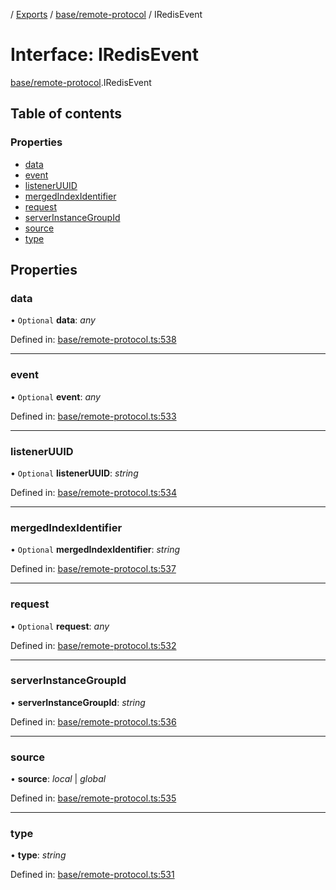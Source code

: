 [](../README.md) / [Exports](../modules.md) / [base/remote-protocol](../modules/base_remote_protocol.md) / IRedisEvent

# Interface: IRedisEvent

[base/remote-protocol](../modules/base_remote_protocol.md).IRedisEvent

## Table of contents

### Properties

- [data](base_remote_protocol.iredisevent.md#data)
- [event](base_remote_protocol.iredisevent.md#event)
- [listenerUUID](base_remote_protocol.iredisevent.md#listeneruuid)
- [mergedIndexIdentifier](base_remote_protocol.iredisevent.md#mergedindexidentifier)
- [request](base_remote_protocol.iredisevent.md#request)
- [serverInstanceGroupId](base_remote_protocol.iredisevent.md#serverinstancegroupid)
- [source](base_remote_protocol.iredisevent.md#source)
- [type](base_remote_protocol.iredisevent.md#type)

## Properties

### data

• `Optional` **data**: *any*

Defined in: [base/remote-protocol.ts:538](https://github.com/onzag/itemize/blob/55e63f2c/base/remote-protocol.ts#L538)

___

### event

• `Optional` **event**: *any*

Defined in: [base/remote-protocol.ts:533](https://github.com/onzag/itemize/blob/55e63f2c/base/remote-protocol.ts#L533)

___

### listenerUUID

• `Optional` **listenerUUID**: *string*

Defined in: [base/remote-protocol.ts:534](https://github.com/onzag/itemize/blob/55e63f2c/base/remote-protocol.ts#L534)

___

### mergedIndexIdentifier

• `Optional` **mergedIndexIdentifier**: *string*

Defined in: [base/remote-protocol.ts:537](https://github.com/onzag/itemize/blob/55e63f2c/base/remote-protocol.ts#L537)

___

### request

• `Optional` **request**: *any*

Defined in: [base/remote-protocol.ts:532](https://github.com/onzag/itemize/blob/55e63f2c/base/remote-protocol.ts#L532)

___

### serverInstanceGroupId

• **serverInstanceGroupId**: *string*

Defined in: [base/remote-protocol.ts:536](https://github.com/onzag/itemize/blob/55e63f2c/base/remote-protocol.ts#L536)

___

### source

• **source**: *local* \| *global*

Defined in: [base/remote-protocol.ts:535](https://github.com/onzag/itemize/blob/55e63f2c/base/remote-protocol.ts#L535)

___

### type

• **type**: *string*

Defined in: [base/remote-protocol.ts:531](https://github.com/onzag/itemize/blob/55e63f2c/base/remote-protocol.ts#L531)
